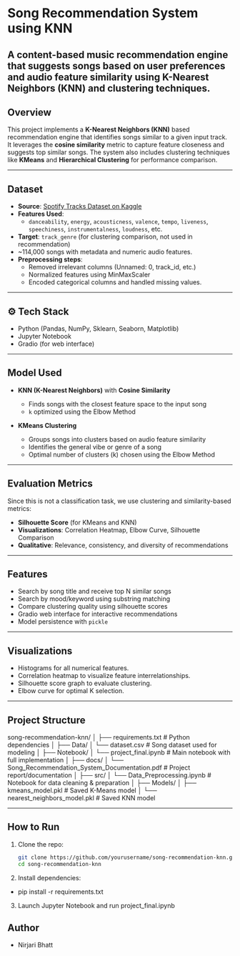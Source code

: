 # Song Recommendation System using KNN

A content-based music recommendation engine that suggests songs based on user preferences and audio feature similarity using K-Nearest Neighbors (KNN) and clustering techniques.
---

## Overview

This project implements a **K-Nearest Neighbors (KNN)** based recommendation engine that identifies songs similar to a given input track. It leverages the **cosine similarity** metric to capture feature closeness and suggests top similar songs. The system also includes clustering techniques like **KMeans** and **Hierarchical Clustering** for performance comparison.

---

##  Dataset

- **Source**: [Spotify Tracks Dataset on Kaggle](https://www.kaggle.com/datasets/maharshipandya/-spotify-tracks-dataset)
- **Features Used**:
  - `danceability`, `energy`, `acousticness`, `valence`, `tempo`, `liveness`, `speechiness`, `instrumentalness`, `loudness`, etc.
- **Target**: `track_genre` (for clustering comparison, not used in recommendation)
- ~114,000 songs with metadata and numeric audio features.
- **Preprocessing steps**:
  - Removed irrelevant columns (Unnamed: 0, track_id, etc.)
  - Normalized features using MinMaxScaler
  - Encoded categorical columns and handled missing values.
---

## ⚙ Tech Stack

- Python (Pandas, NumPy, Sklearn, Seaborn, Matplotlib)
- Jupyter Notebook
- Gradio (for web interface)

---

## Model Used

- **KNN (K-Nearest Neighbors)** with **Cosine Similarity**
  - Finds songs with the closest feature space to the input song
  - `k` optimized using the Elbow Method

- **KMeans Clustering**
  - Groups songs into clusters based on audio feature similarity
  - Identifies the general vibe or genre of a song
  - Optimal number of clusters (k) chosen using the Elbow Method

---

## Evaluation Metrics

Since this is not a classification task, we use clustering and similarity-based metrics:
- **Silhouette Score** (for KMeans and KNN)
- **Visualizations**: Correlation Heatmap, Elbow Curve, Silhouette Comparison
- **Qualitative**: Relevance, consistency, and diversity of recommendations

---

##  Features

-  Search by song title and receive top N similar songs
-  Search by mood/keyword using substring matching
-  Compare clustering quality using silhouette scores
-  Gradio web interface for interactive recommendations
-  Model persistence with `pickle`

---
## Visualizations

-  Histograms for all numerical features.
-  Correlation heatmap to visualize feature interrelationships.
-  Silhouette score graph to evaluate clustering.
-  Elbow curve for optimal K selection.

---
## Project Structure

song-recommendation-knn/
│
├── requirements.txt                             # Python dependencies
│
├── Data/
│   └── dataset.csv                              # Song dataset used for modeling
│
├── Notebook/
│   └── project_final.ipynb                      # Main notebook with full implementation
│
├── docs/
│   └── Song_Recommendation_System_Documentation.pdf   # Project report/documentation
│
├── src/
│   └── Data_Preprocessing.ipynb                 # Notebook for data cleaning & preparation
│
├── Models/
│   ├── kmeans_model.pkl                         # Saved K-Means model
│   └── nearest_neighbors_model.pkl              # Saved KNN model

---
## How to Run

1. Clone the repo:
   ```bash
   git clone https://github.com/yourusername/song-recommendation-knn.git
   cd song-recommendation-knn
   
2. Install dependencies:
  - pip install -r requirements.txt

3. Launch Jupyter Notebook and run project_final.ipynb


## Author
- Nirjari Bhatt
